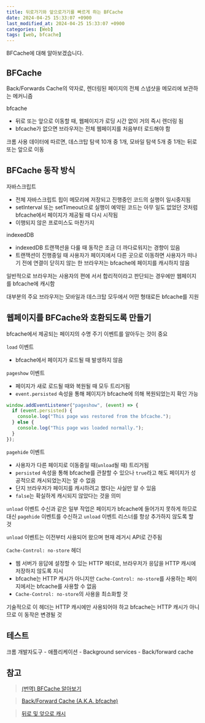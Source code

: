```yaml
---
title: 뒤로가기와 앞으로가기를 빠르게 하는 BFCache
date: 2024-04-25 15:33:07 +0900
last_modified_at: 2024-04-25 15:33:07 +0900
categories: [Web]
tags: [web, bfcache]
---
```


BFCache에 대해 알아보겠습니다.

## BFCache

Back/Forwards Cache의 약자로, 렌더링된 페이지의 전체 스냅샷을 메모리에 보관하는 메커니즘

bfcache

- 뒤로 또는 앞으로 이동할 때, 웹페이지가 로딩 시간 없이 거의 즉시 렌더링 됨
- bfcache가 없으면 브라우저는 전체 웹페이지를 처음부터 로드해야 함

크롬 사용 데이터에 따르면, 데스크탑 탐색 10개 중 1개, 모바일 탐색 5개 중 1개는 뒤로 또는 앞으로 이동

## BFCache 동작 방식

자바스크립트

- 전체 자바스크립트 힙이 메모리에 저장되고 진행중인 코드의 실행이 일시중지됨
- setInterval 또는 setTimeout으로 실행이 예약된 코드는 아무 일도 없었던 것처럼 bfcache에서 페이지가 제공될 때 다시 시작됨
- 이행되지 않은 프로미스도 마찬가지

indexedDB

- indexedDB 트랜잭션을 다룰 때 동작은 조금 더 까다로워지는 경향이 있음
- 트랜잭션이 진행중일 때 사용자가 페이지에서 다른 곳으로 이동하면 사용자가 떠나기 전에 연결이 닫히지 않는 한 브라우저는 bfcache에 페이지를 캐시하지 않음

일반적으로 브라우저는 사용자의 편에 서서 합리적이라고 판단되는 경우에만 웹페이지를 bfcache에 캐시함

대부분의 주요 브라우저는 모바일과 데스크탑 모두에서 어떤 형태로든 bfcache를 지원

## 웹페이지를 BFCache와 호환되도록 만들기

bfcache에서 제공되는 페이지의 수명 주기 이벤트를 알아두는 것이 중요

`load` 이벤트

- bfcache에서 페이지가 로드될 때 발생하지 않음

`pageshow` 이벤트

- 페이지가 새로 로드될 때와 복원될 때 모두 트리거됨
- `event.persisted` 속성을 통해 페이지가 bfcache에 의해 복원되었는지 확인 가능

```javascript
window.addEventListener("pageshow", (event) => {
  if (event.persisted) {
    console.log("This page was restored from the bfcache.");
  } else {
    console.log("This page was loaded normally.");
  }
});
```

`pagehide` 이벤트

- 사용자가 다른 페이지로 이동중일 때(`unload`될 때) 트리거됨
- `persisted` 속성을 통해 bfcache를 관찰할 수 있으나 `true`라고 해도 페이지가 성공적으로 캐시되었는지는 알 수 없음
- 단지 브라우저가 페이지를 캐시하려고 했다는 사실만 알 수 있음
- `false`는 확실하게 캐시되지 않았다는 것을 의미

`unload` 이벤트 수신과 같은 일부 작업은 페이지가 bfcache에 들어가지 못하게 하므로 대신 `pagehide` 이벤트를 수신하고 `unload` 이벤트 리스너를 항상 추가하지 않도록 할 것

`unload` 이벤트는 이전부터 사용되어 왔으며 현재 레거시 API로 간주됨

`Cache-Control: no-store` 헤더

- 웹 서버가 응답에 설정할 수 있는 HTTP 헤더로, 브라우저가 응답을 HTTP 캐시에 저장하지 않도록 지시
- bfcache는 HTTP 캐시가 아니지만 `Cache-Control: no-store`를 사용하는 페이지에서는 bfcache를 사용할 수 없음
- `Cache-Control: no-store`의 사용을 최소화할 것

기술적으로 이 헤더는 HTTP 캐시에만 사용되어야 하고 bfcache는 HTTP 캐시가 아니므로 이 동작은 변경될 것

## 테스트

크롬 개발자도구 - 애플리케이션 - Background services - Back/forward cache

## 참고

> [(번역) BFCache 알아보기](https://velog.io/@superlipbalm/bfcache)

> [Back/Forward Cache (A.K.A. bfcache)](https://velog.io/@sejinkim/BackForward-Cache-A.K.A.-bfcache)

> [뒤로 및 앞으로 캐시](https://web.dev/articles/bfcache?hl=ko)
